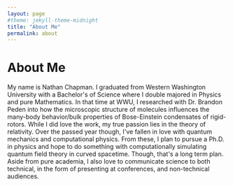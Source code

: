 ```yaml
---
layout: page
#theme: jekyll-theme-midnight
title: "About Me"
permalink: about
---
```


# About Me

My name is Nathan Chapman. I graduated from Western Washington University with a Bachelor's of Science where I double majored in Physics and pure Mathematics. In that time at WWU, I researched with Dr. Brandon Peden into how the microscopic structure of molecules influences the many-body behavior/bulk properties of Bose-Einstein condensates of rigid-rotors. While I did love the work, my true passion lies in the theory of relativity. Over the passed year though, I've fallen in love with quantum mechanics and computational physics. From these, I plan to pursue a Ph.D. in physics and hope to do something with computationally simulating quantum field theory in curved spacetime. Though, that's a long term plan. Aside from pure academia, I also love to communicate science to both technical, in the form of presenting at conferences, and non-technical audiences.
